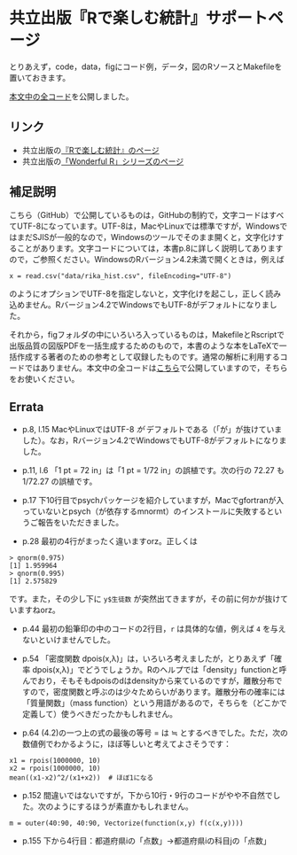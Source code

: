 # 共立出版『Rで楽しむ統計』サポートページ

とりあえず，code，data，figにコード例，データ，図のRソースとMakefileを置いておきます。

[本文中の全コード](code.md)を公開しました。

## リンク

* 共立出版の[『Rで楽しむ統計』のページ](http://www.kyoritsu-pub.co.jp/bookdetail/9784320112414)
* 共立出版の[「Wonderful R」シリーズのページ](http://www.kyoritsu-pub.co.jp/series/205/)

## 補足説明

こちら（GitHub）で公開しているものは，GitHubの制約で，文字コードはすべてUTF-8になっています。UTF-8は，MacやLinuxでは標準ですが，WindowsではまだSJISが一般的なので，Windowsのツールでそのまま開くと，文字化けすることがあります。文字コードについては，本書p.8に詳しく説明してありますので，ご参照ください。WindowsのRバージョン4.2未満で開くときは，例えば
```
x = read.csv("data/rika_hist.csv", fileEncoding="UTF-8")
```
のようにオプションでUTF-8を指定しないと，文字化けを起こし，正しく読み込めません。Rバージョン4.2でWindowsでもUTF-8がデフォルトになりました。

それから，figフォルダの中にいろいろ入っているものは，MakefileとRscriptで出版品質の図版PDFを一括生成するためのもので，本書のような本をLaTeXで一括作成する著者のための参考として収録したものです。通常の解析に利用するコードではありません。本文中の全コードは[こちら](code.md)で公開していますので，そちらをお使いください。

## Errata

* p.8, l.15  MacやLinuxではUTF-8 *が* デフォルトである（「が」が抜けていました）。なお，Rバージョン4.2でWindowsでもUTF-8がデフォルトになりました。

* p.11, l.6 「1 pt = 72 in」は「1 pt = 1/72 in」の誤植です。次の行の 72.27 も 1/72.27 の誤植です。

* p.17 下10行目でpsychパッケージを紹介していますが，Macでgfortranが入っていないとpsych（が依存するmnormt）のインストールに失敗するというご報告をいただきました。

* p.28 最初の4行がまったく違いますorz。正しくは
```
> qnorm(0.975)
[1] 1.959964
> qnorm(0.995)
[1] 2.575829
```
です。また，その少し下に `y$生徒数` が突然出てきますが，その前に何かが抜けていますねorz。

* p.44 最初の鉛筆印の中のコードの2行目，`r` は具体的な値，例えば `4` を与えないといけませんでした。

* p.54 「密度関数 dpois(x,λ)」は，いろいろ考えましたが，とりあえず「確率 dpois(x,λ)」でどうでしょうか。Rのヘルプでは「density」functionと呼んでおり，そもそもdpoisのdはdensityから来ているのですが，離散分布ですので，密度関数と呼ぶのは少々ためらいがあります。離散分布の確率には「質量関数」（mass function）という用語があるので，そちらを（どこかで定義して）使うべきだったかもしれません。

* p.64 (4.2)の一つ上の式の最後の等号 = は ≒ とするべきでした。ただ，次の数値例でわかるように，ほぼ等しいと考えてよさそうです：
```
x1 = rpois(1000000, 10)
x2 = rpois(1000000, 10)
mean((x1-x2)^2/(x1+x2))  # ほぼ1になる
```

* p.152 間違いではないですが，下から10行・9行のコードがやや不自然でした。次のようにするほうが素直かもしれません。
```
m = outer(40:90, 40:90, Vectorize(function(x,y) f(c(x,y))))
```
* p.155 下から4行目：都道府県iの「点数」→都道府県iの科目jの「点数」
